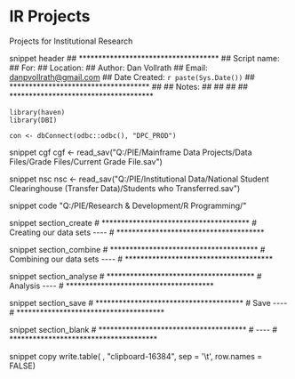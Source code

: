 # IR Projects
Projects for Institutional Research

snippet header
	## ************************************
	## Script name:
	## For:
	## Location: 
	## Author: Dan Vollrath
	## Email: danpvollrath@gmail.com
	## Date Created: `r paste(Sys.Date())`
	## ************************************
	##
	## Notes: 
	##
	##
	##
	## *************************************
		
	library(haven)
	library(DBI)
	
	con <- dbConnect(odbc::odbc(), "DPC_PROD")
		
		
snippet cgf 
	cgf <- read_sav("Q:/PIE/Mainframe Data Projects/Data Files/Grade Files/Current Grade File.sav")

snippet nsc
	nsc <- read_sav("Q:/PIE/Institutional Data/National Student Clearinghouse (Transfer Data)/Students who Transferred.sav")

snippet code
	"Q:/PIE/Research & Development/R Programming/"
	
snippet section_create
	# **************************************
	# Creating our data sets ----
	# **************************************
	
snippet section_combine
	# **************************************
	# Combining our data sets ----
	# **************************************
	
snippet section_analyse
	# **************************************
	# Analysis ----
	# **************************************
	
snippet section_save
	# **************************************
	#  Save ----
	# **************************************
	
snippet section_blank
	# **************************************
	#  ----
	# **************************************
	
	
	
snippet copy
	write.table( , "clipboard-16384", sep = '\t', row.names = FALSE)
